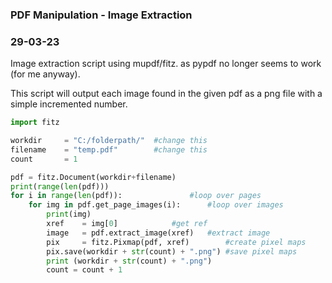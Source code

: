 ### PDF Manipulation - Image Extraction
### 29-03-23

Image extraction script using mupdf/fitz. as pypdf no longer seems to work (for me anyway).

This script will output each image found in the given pdf as a png file with a simple incremented number.

```python
import fitz

workdir 	= "C:/folderpath/"  #change this
filename 	= "temp.pdf"        #change this
count 		= 1

pdf = fitz.Document(workdir+filename)
print(range(len(pdf)))
for i in range(len(pdf)):				#loop over pages
	for img in pdf.get_page_images(i):		#loop over images
		print(img)
		xref 	= img[0]			#get ref
		image 	= pdf.extract_image(xref)	#extract image
		pix 	= fitz.Pixmap(pdf, xref)		#create pixel maps		
		pix.save(workdir + str(count) + ".png")	#save pixel maps
		print (workdir + str(count) + ".png")
		count = count + 1
```
